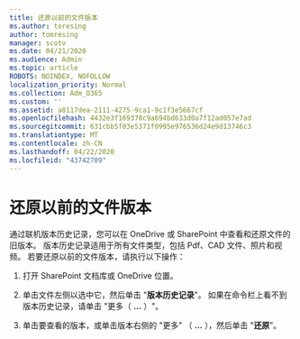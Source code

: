 ```yaml
---
title: 还原以前的文件版本
ms.author: toresing
author: tomresing
manager: scotv
ms.date: 04/21/2020
ms.audience: Admin
ms.topic: article
ROBOTS: NOINDEX, NOFOLLOW
localization_priority: Normal
ms.collection: Adm_O365
ms.custom: ''
ms.assetid: a8117dea-2111-4275-9ca1-9c1f3e5667cf
ms.openlocfilehash: 4432e3f169378c9a694bd633d0a7f12ad057e7ad
ms.sourcegitcommit: 631cbb5f03e5371f0995e976536d24e9d13746c3
ms.translationtype: MT
ms.contentlocale: zh-CN
ms.lasthandoff: 04/22/2020
ms.locfileid: "43742709"
---
```

# <a name="restore-a-previous-file-version"></a>还原以前的文件版本

通过联机版本历史记录，您可以在 OneDrive 或 SharePoint 中查看和还原文件的旧版本。 版本历史记录适用于所有文件类型，包括 Pdf、CAD 文件、照片和视频。 若要还原以前的文件版本，请执行以下操作：
  
1. 打开 SharePoint 文档库或 OneDrive 位置。
    
2. 单击文件左侧以选中它，然后单击 "**版本历史记录**"。 如果在命令栏上看不到版本历史记录，请单击 "更多（ **...** ）"。 
    
3. 单击要查看的版本，或单击版本右侧的 "更多" （ **...** ），然后单击 "**还原**"。
    

